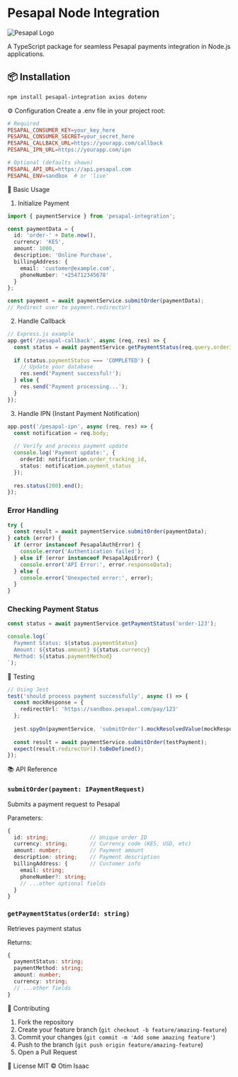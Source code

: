 # Pesapal Node Integration

![Pesapal Logo](https://pesapal.com/wp-content/uploads/2022/02/logo.svg)

A TypeScript package for seamless Pesapal payments integration in Node.js applications.

## 📦 Installation

```bash
npm install pesapal-integration axios dotenv
```

⚙️ Configuration
Create a .env file in your project root:

```makefile
# Required
PESAPAL_CONSUMER_KEY=your_key_here
PESAPAL_CONSUMER_SECRET=your_secret_here
PESAPAL_CALLBACK_URL=https://yourapp.com/callback
PESAPAL_IPN_URL=https://yourapp.com/ipn

# Optional (defaults shown)
PESAPAL_API_URL=https://api.pesapal.com
PESAPAL_ENV=sandbox  # or 'live'
```

🚀 Basic Usage
1. Initialize Payment
```typescript
import { paymentService } from 'pesapal-integration';

const paymentData = {
  id: 'order-' + Date.now(),
  currency: 'KES',
  amount: 1000,
  description: 'Online Purchase',
  billingAddress: {
    email: 'customer@example.com',
    phoneNumber: '+254712345678'
  }
};

const payment = await paymentService.submitOrder(paymentData);
// Redirect user to payment.redirectUrl
```

2. Handle Callback
```typescript
// Express.js example
app.get('/pesapal-callback', async (req, res) => {
  const status = await paymentService.getPaymentStatus(req.query.orderId);
  
  if (status.paymentStatus === 'COMPLETED') {
    // Update your database
    res.send('Payment successful!');
  } else {
    res.send('Payment processing...');
  }
});
```

3. Handle IPN (Instant Payment Notification)
```typescript
app.post('/pesapal-ipn', async (req, res) => {
  const notification = req.body;
  
  // Verify and process payment update
  console.log('Payment update:', {
    orderId: notification.order_tracking_id,
    status: notification.payment_status
  });
  
  res.status(200).end();
});
```

### Error Handling
```typescript
try {
  const result = await paymentService.submitOrder(paymentData);
} catch (error) {
  if (error instanceof PesapalAuthError) {
    console.error('Authentication failed');
  } else if (error instanceof PesapalApiError) {
    console.error('API Error:', error.responseData);
  } else {
    console.error('Unexpected error:', error);
  }
}
```

### Checking Payment Status
```typescript
const status = await paymentService.getPaymentStatus('order-123');

console.log(`
  Payment Status: ${status.paymentStatus}
  Amount: ${status.amount} ${status.currency}
  Method: ${status.paymentMethod}
`);
```

🧪 Testing
```typescript
// Using Jest
test('should process payment successfully', async () => {
  const mockResponse = {
    redirectUrl: 'https://sandbox.pesapal.com/pay/123'
  };
  
  jest.spyOn(paymentService, 'submitOrder').mockResolvedValue(mockResponse);
  
  const result = await paymentService.submitOrder(testPayment);
  expect(result.redirectUrl).toBeDefined();
});
```

📚 API Reference
### `submitOrder(payment: IPaymentRequest)`
Submits a payment request to Pesapal

Parameters:
```typescript
{
  id: string;             // Unique order ID
  currency: string;       // Currency code (KES, USD, etc)
  amount: number;         // Payment amount
  description: string;    // Payment description
  billingAddress: {       // Customer info
    email: string;
    phoneNumber?: string;
    // ...other optional fields
  }
}
```

### `getPaymentStatus(orderId: string)`
Retrieves payment status

Returns:
```typescript
{
  paymentStatus: string;
  paymentMethod: string;
  amount: number;
  currency: string;
  // ...other fields
}
```

🤝 Contributing
1. Fork the repository
2. Create your feature branch (`git checkout -b feature/amazing-feature`)
3. Commit your changes (`git commit -m 'Add some amazing feature'`)
4. Push to the branch (`git push origin feature/amazing-feature`)
5. Open a Pull Request

📜 License
MIT © Otim Isaac